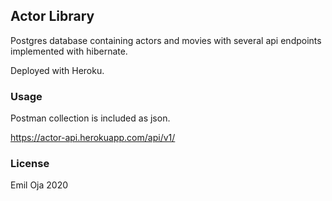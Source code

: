 ## Actor Library


Postgres database containing actors and movies with several api endpoints implemented with hibernate.

Deployed with Heroku.



### Usage

Postman collection is included as json.


https://actor-api.herokuapp.com/api/v1/




### License
Emil Oja 2020
